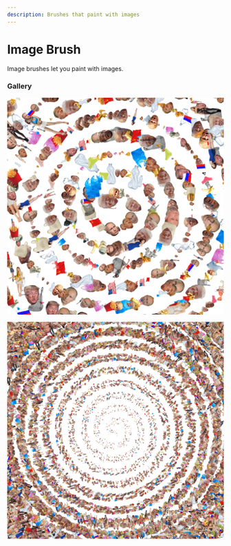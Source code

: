```yaml
---
description: Brushes that paint with images
---
```


# Image Brush

Image brushes let you paint with images. 

### Gallery

![](../../../.gitbook/assets/fee672.jpeg)

![](../../../.gitbook/assets/2fd31f%20%281%29.jpeg)


